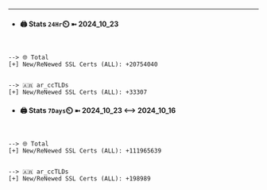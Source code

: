 

---
- #### 🖨️ **Stats** `24Hr`⏲️ ➼ 2024_10_23
```console


--> 🌐 Total
[+] New/ReNewed SSL Certs (ALL): +20754040


--> 🇦🇷 ar_ccTLDs
[+] New/ReNewed SSL Certs (ALL): +33307

```

- #### 🖨️ **Stats** `7Days`⏲️ ➼ 2024_10_23 <--> 2024_10_16
```console


--> 🌐 Total
[+] New/ReNewed SSL Certs (ALL): +111965639


--> 🇦🇷 ar_ccTLDs
[+] New/ReNewed SSL Certs (ALL): +198989

```

